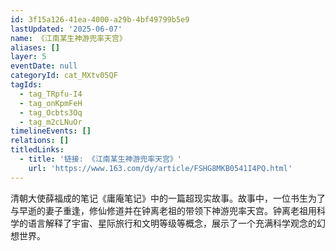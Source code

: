 ```yaml
---
id: 3f15a126-41ea-4000-a29b-4bf49799b5e9
lastUpdated: '2025-06-07'
name: 《江南某生神游兜率天宫》
aliases: []
layer: 5
eventDate: null
categoryId: cat_MXtv05QF
tagIds:
  - tag_TRpfu-I4
  - tag_onKpmFeH
  - tag_Ocbts3Oq
  - tag_m2cLNuOr
timelineEvents: []
relations: []
titledLinks:
  - title: '链接: 《江南某生神游兜率天宫》'
    url: 'https://www.163.com/dy/article/FSHG8MKB0541I4PQ.html'
---
```

清朝大使薛福成的笔记《庸庵笔记》中的一篇超现实故事。故事中，一位书生为了与早逝的妻子重逢，修仙修道并在钟离老祖的带领下神游兜率天宫。钟离老祖用科学的语言解释了宇宙、星际旅行和文明等级等概念，展示了一个充满科学观念的幻想世界。
